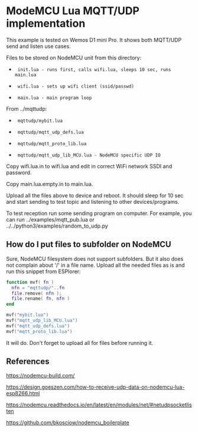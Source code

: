 # ModeMCU Lua MQTT/UDP implementation

This example is tested on Wemos D1 mini Pro. It shows both MQTT/UDP send
and listen use cases.

Files to be stored on NodeMCU unit from this directory:

 *      init.lua - runs first, calls wifi.lua, sleeps 10 sec, runs main.lua
 *      wifi.lua - sets up wifi client (ssid/passwd)
 *      main.lua - main program loop

From ../mqttudp:

 *      mqttudp/mybit.lua
 *      mqttudp/mqtt_udp_defs.lua 
 *      mqttudp/mqtt_proto_lib.lua 
 *      mqttudp/mqtt_udp_lib_MCU.lua - NodeMCU specific UDP IO

Copy wifi.lua.in to wifi.lua and edit in correct WiFi network
SSDI and password. 

Copy main.lua.empty.in to main.lua.

Upload all the files above to device and reboot. It should sleep for 10 sec 
and start sending to test topic and listening to other devices/programs.

To test reception run some sending program on computer. For example, you
can run ../examples/mqtt_pub.lua or ../../python3/examples/random_to_udp.py 


## How do I put files to subfolder on NodeMCU

Sure, NodeMCU filesystem does not support subfolders.
But it also does not complain about '/' in a file name.
Upload all the needed files as is and run this snippet from ESPlorer:

```lua
function mvf( fn )
  nfn = "mqttudp/"..fn
  file.remove( nfn );
  file.rename( fn, nfn )
end

mvf("mybit.lua")
mvf("mqtt_udp_lib_MCU.lua")
mvf("mqtt_udp_defs.lua")
mvf("mqtt_proto_lib.lua")

```

It will do. Don't forget to upload all for files before running it.


## References

<https://nodemcu-build.com/>

<https://design.goeszen.com/how-to-receive-udp-data-on-nodemcu-lua-esp8266.html>

<https://nodemcu.readthedocs.io/en/latest/en/modules/net/#netudpsocketlisten>

<https://github.com/bkosciow/nodemcu_boilerplate>
